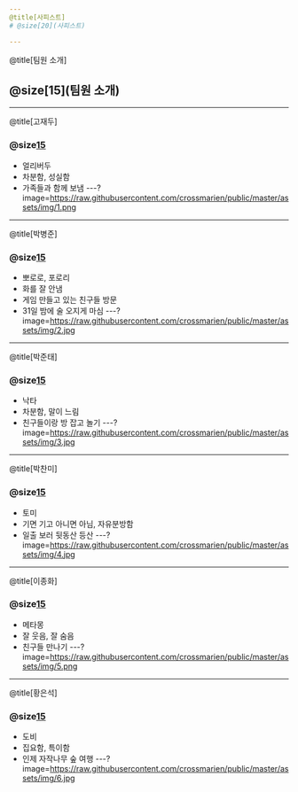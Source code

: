 ```yaml
---
@title[사피스트]
# @size[20](사피스트)

---
```

@title[팀원 소개]
## @size[15](팀원 소개)

---
@title[고재두]
### @size[15](고재두)
  * 얼리버두
  * 차분함, 성실함
  * 가족들과 함께 보냄
  ---?image=https://raw.githubusercontent.com/crossmarien/public/master/assets/img/1.png

---
@title[박병준]
### @size[15](박병준)
  * 뽀로로, 포로리
  * 화를 잘 안냄
  * 게임 만들고 있는 친구들 방문 
  * 31일 밤에 술 오지게 마심
  ---?image=https://raw.githubusercontent.com/crossmarien/public/master/assets/img/2.jpg

---
@title[박준태]
### @size[15](박준태)
  * 낙타
  * 차분함, 말이 느림
  * 친구들이랑 방 잡고 놀기
  ---?image=https://raw.githubusercontent.com/crossmarien/public/master/assets/img/3.jpg

---
@title[박찬미]
### @size[15](박찬미)
  * 토미
  * 기면 기고 아니면 아님, 자유분방함
  * 일출 보러 뒷동산 등산
  ---?image=https://raw.githubusercontent.com/crossmarien/public/master/assets/img/4.jpg
  
---
@title[이종화]
### @size[15](이종화)
  * 메타몽
  * 잘 웃음, 잘 숨음
  * 친구들 만나기
  ---?image=https://raw.githubusercontent.com/crossmarien/public/master/assets/img/5.png
  
---
@title[황은석]
### @size[15](황은석)
  * 도비
  * 집요함, 특이함
  * 인제 자작나무 숲 여행
  ---?image=https://raw.githubusercontent.com/crossmarien/public/master/assets/img/6.jpg
